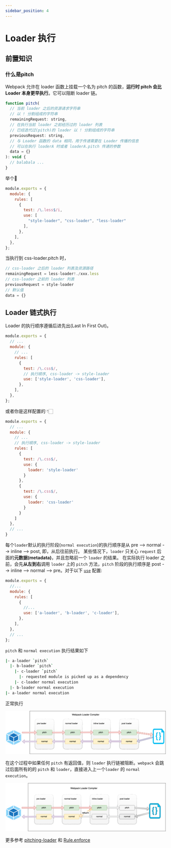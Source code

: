 ```yaml
---
sidebar_position: 4
---
```


# Loader 执行

## 前置知识

### 什么是pitch

Webpack 允许在 loader 函数上挂载一个名为 pitch 的函数，**运行时 pitch 会比 Loader 本身更早执行**。它可以阻断 loader 链。

```js
function pitch(
  // 当前 loader 之后的资源请求字符串
  // 以 ! 分割组成的字符串
  remainingRequest: string, 
  // 在执行当前 loader 之前经历过的 loader 列表
  // 已经迭代过(pitch)的 loader 以 ! 分割组成的字符串
  previousRequest: string,
  // 与 Loader 函数的 data 相同，用于传递需要在 Loader 传播的信息
  // 可以在执行 loaderA 时或者 loaderA.pitch 传递的参数
  data = {}
): void {
  // balabala ...
}
```

举个🌰

```js
module.exports = {
  module: {
    rules: [
      {
        test: /\.less$/i,
        use: [
          "style-loader", "css-loader", "less-loader"
        ],
      },
    ],
  },
};
```

当执行到 css-loader.pitch 时，

```js
// css-loader 之后的 loader 列表及资源路径
remainingRequest = less-loader!./xxx.less
// css-loader 之前的 loader 列表
previousRequest = style-loader
// 默认值
data = {}
```

## Loader 链式执行

Loader 的执行顺序遵循后进先出(Last In First Out)。

```javascript
module.exports = {
  // ...
  module: {
    // ...
    rules: [
      {
        test: /\.css$/,
        // 执行顺序, css-loader -> style-loader
        use: ['style-loader', 'css-loader'],
      },
    ],
  },
};
```

或者你是这样配置的 👇🏻

```javascript
module.exports = {
  // ...
  module: {
    // ...
    // 执行顺序, css-loader -> style-loader
    rules: [
      {
        test: /\.css$/,
        use: {
          loader: 'style-loader'
        }
      },
      {
        test: /\.css$/,
        use: {
          loader: 'css-loader'
        }
      }
    ]
  },
  // ...
}
```

每个`loader`默认的执行阶段(`normal execution`)的执行顺序是从 pre --> normal --> inline --> post, 即，从后往前执行。
某些情况下，`loader` 只关心 `request` 后面的**元数据(metadata)**，并且忽略前一个 `loader` 的结果。
在实际执行 loader 之前，会先**从左到右**调用 `loader` 上的 `pitch` 方法，`pitch` 阶段的执行顺序是 post --> inline --> normal --> pre。对于以下 [`use`](https://webpack.docschina.org/configuration/module#rule-use) 配置:

```javascript
module.exports = {
  //...
  module: {
    rules: [
      {
        //...
        use: ['a-loader', 'b-loader', 'c-loader'],
      },
    ],
  },
  // ...
};
```

`pitch` 和 `normal execution` 执行结果如下

```sh
|- a-loader `pitch`
  |- b-loader `pitch`
    |- c-loader `pitch`
      |- requested module is picked up as a dependency
    |- c-loader normal execution
  |- b-loader normal execution
|- a-loader normal execution
```

正常执行

![webpack-loader.png](../images/webpack-loader.png)

在这个过程中如果任何 `pitch` 有返回值，则 `loader` 执行链被阻断。`webpack` 会跳过后面所有的的 `pitch` 和 `loader`，直接进入上一个`loader` 的 `normal execution`。

![webpack-loader-pitch.png](../images/webpack-loader-pitch.png)

更多参考 [pitching-loader](https://webpack.js.org/api/loaders/#pitching-loader) 和 [Rule.enforce](https://webpack.js.org/configuration/module/#ruleenforce)
